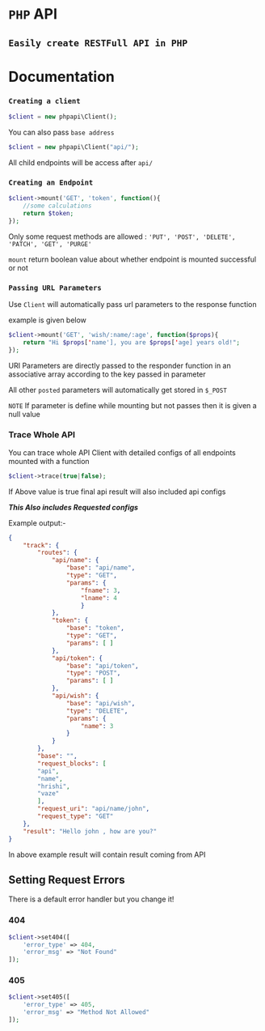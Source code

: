 # `PHP` API
## ```Easily create RESTFull API in PHP```
# Documentation
### `Creating a client`
```php
$client = new phpapi\Client();
```
You can also pass `base address`
```php
$client = new phpapi\Client("api/");
```
All child endpoints will be access after `api/`

### `Creating an Endpoint`
```php
$client->mount('GET', 'token', function(){
    //some calculations
    return $token;
});
```
Only some request methods are allowed : `'PUT', 'POST', 'DELETE', 'PATCH', 'GET', 'PURGE'`

`mount` return boolean value about whether endpoint is mounted successful or not

### `Passing URL Parameters`

Use `Client` will automatically pass url parameters to the response function

example is given below
```php
$client->mount('GET', 'wish/:name/:age', function($props){
    return "Hi $props['name'], you are $props['age] years old!";
});
 ```
URI Parameters are directly passed to the responder function in an associative array according to the key passed in parameter

All other `posted` parameters will automatically get stored in `$_POST`

`NOTE` If parameter is define while mounting but not passes then it is given a null value 
### Trace Whole API
You can trace whole API Client with detailed configs of all endpoints mounted with a function
```php
$client->trace(true|false);
```
If Above value is true final api result will also included api configs

_**This Also includes Requested configs**_

Example output:- 
```json
{
    "track": {
        "routes": {
            "api/name": {
                "base": "api/name",
                "type": "GET",
                "params": {
                    "fname": 3,
                    "lname": 4
                    }
            },
            "token": {
                "base": "token",
                "type": "GET",
                "params": [ ]
            },
            "api/token": {
                "base": "api/token",
                "type": "POST",
                "params": [ ]
            },
            "api/wish": {
                "base": "api/wish",
                "type": "DELETE",
                "params": {
                    "name": 3
                }
            }
        },
        "base": "",
        "request_blocks": [
        "api",
        "name",
        "hrishi",
        "vaze"
        ],
        "request_uri": "api/name/john",
        "request_type": "GET"
    },
    "result": "Hello john , how are you?"
}
```

In above example result will contain result coming from API

## Setting Request Errors
There is a default error handler but you change it!
### 404

```php
$client->set404([
    'error_type' => 404,
    'error_msg' => "Not Found"
]);
```

### 405

```php
$client->set405([
    'error_type' => 405,
    'error_msg' => "Method Not Allowed"
]);
```

